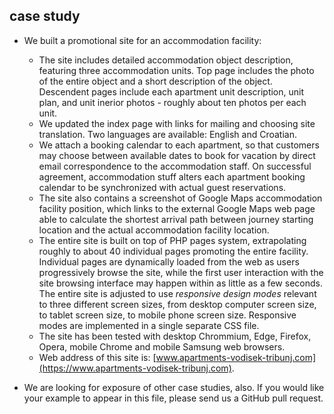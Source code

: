 ## case study

- We built a promotional site for an accommodation facility:
    - The site includes detailed accommodation object description, featuring three accommodation units. Top page includes the photo of the entire object and a short description of the object. Descendent pages include each apartment unit description, unit plan, and unit inerior photos - roughly about ten photos per each unit.
    - We updated the index page with links for mailing and choosing site translation. Two languages are available: English and Croatian.
    - We attach a booking calendar to each apartment, so that customers may choose between available dates to book for vacation by direct email correspondence to the accommodation staff. On successful agreement, accommodation stuff alters each apartment booking calendar to be synchronized with actual guest reservations.
    - The site also contains a screenshot of Google Maps accommodation facility position, which links to the external Google Maps web page able to calculate the shortest arrival path between journey starting location and the actual accommodation facility location.
    - The entire site is built on top of PHP pages system, extrapolating roughly to about 40 individual pages promoting the entire facility. Individual pages are dynamically loaded from the web as users progressively browse the site, while the first user interaction with the site browsing interface may happen within as little as a few seconds. The entire site is adjusted to use *responsive design modes* relevant to three different screen sizes, from desktop computer screen size, to tablet screen size, to mobile phone screen size. Responsive modes are implemented in a single separate CSS file.
    - The site has been tested with desktop Chrommium, Edge, Firefox, Opera, mobile Chrome and mobile Samsung web browsers.
    - Web address of this site is: [www.apartments-vodisek-tribunj.com](https://www.apartments-vodisek-tribunj.com).

- We are looking for exposure of other case studies, also. If you would like your example to appear in this file, please send us a GitHub pull request.
